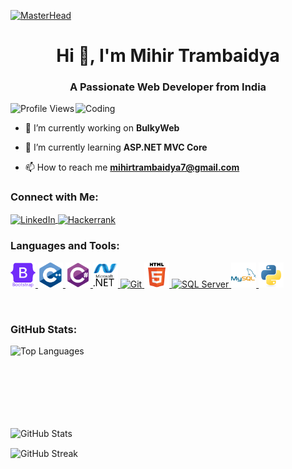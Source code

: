[![MasterHead](https://no-flux.beaude.net/wp-content/uploads/2015/07/dLYfYLBGDmmQ3DSWcfNk8Q-default_x2.gif)](https://rishavchanda.io)
<h1 align="center">Hi 👋, I'm Mihir Trambaidya</h1> <h3 align="center">A Passionate Web Developer from India</h3> <img align="right" alt="Coding" width="400" src="https://i.imgflip.com/5tksvw.gif"> <p align="left"> <img src="https://komarev.com/ghpvc/?username=mihir-21&label=Profile%20views&color=0e75b6&style=flat" alt="Profile Views" /> </p>

- 🔭 I’m currently working on **BulkyWeb**

- 🌱 I’m currently learning **ASP.NET MVC Core**

- 📫 How to reach me **mihirtrambaidya7@gmail.com**

<h3 align="left">Connect with Me:</h3> <p align="left"> <a href="https://linkedin.com/in/mihir trambadiya" target="blank"> <img align="center" src="https://raw.githubusercontent.com/rahuldkjain/github-profile-readme-generator/master/src/images/icons/Social/linked-in-alt.svg" alt="LinkedIn" height="30" width="40" /> </a> <a href="https://www.hackerrank.com/trambadiya mihir" target="blank"> <img align="center" src="https://raw.githubusercontent.com/rahuldkjain/github-profile-readme-generator/master/src/images/icons/Social/hackerrank.svg" alt="Hackerrank" height="30" width="40" /> </a> </p>

<h3 align="left">Languages and Tools:</h3> <p align="left"> <a href="https://getbootstrap.com" target="_blank" rel="noreferrer"> <img src="https://raw.githubusercontent.com/devicons/devicon/master/icons/bootstrap/bootstrap-plain-wordmark.svg" alt="Bootstrap" width="40" height="40"/> </a> <a href="https://www.w3schools.com/cpp/" target="_blank" rel="noreferrer"> <img src="https://raw.githubusercontent.com/devicons/devicon/master/icons/cplusplus/cplusplus-original.svg" alt="C++" width="40" height="40"/> </a> <a href="https://www.w3schools.com/cs/" target="_blank" rel="noreferrer"> <img src="https://raw.githubusercontent.com/devicons/devicon/master/icons/csharp/csharp-original.svg" alt="C#" width="40" height="40"/> </a> <a href="https://dotnet.microsoft.com/" target="_blank" rel="noreferrer"> <img src="https://raw.githubusercontent.com/devicons/devicon/master/icons/dot-net/dot-net-original-wordmark.svg" alt=".NET" width="40" height="40"/> </a> <a href="https://git-scm.com/" target="_blank" rel="noreferrer"> <img src="https://www.vectorlogo.zone/logos/git-scm/git-scm-icon.svg" alt="Git" width="40" height="40"/> </a> <a href="https://www.w3.org/html/" target="_blank" rel="noreferrer"> <img src="https://raw.githubusercontent.com/devicons/devicon/master/icons/html5/html5-original-wordmark.svg" alt="HTML5" width="40" height="40"/> </a> <a href="https://www.microsoft.com/en-us/sql-server" target="_blank" rel="noreferrer"> <img src="https://www.svgrepo.com/show/303229/microsoft-sql-server-logo.svg" alt="SQL Server" width="40" height="40"/> </a> <a href="https://www.mysql.com/" target="_blank" rel="noreferrer"> <img src="https://raw.githubusercontent.com/devicons/devicon/master/icons/mysql/mysql-original-wordmark.svg" alt="MySQL" width="40" height="40"/> </a> <a href="https://www.python.org" target="_blank" rel="noreferrer"> <img src="https://raw.githubusercontent.com/devicons/devicon/master/icons/python/python-original.svg" alt="Python" width="40" height="40"/> </a> </p><br>

<h3 align="left">GitHub Stats:</h3> <p><img align="left" src="https://github-readme-stats.vercel.app/api/top-langs?username=mihir-21&show_icons=true&locale=en&layout=compact" alt="Top Languages" /></br></p> <br><br><br><br><br> <p><img align="center" src="https://github-readme-stats.vercel.app/api?username=mihir-21&show_icons=true&locale=en" alt="GitHub Stats" /></p> <p><img align="center" src="https://github-readme-streak-stats.herokuapp.com/?user=mihir-21&" alt="GitHub Streak" /></p>
